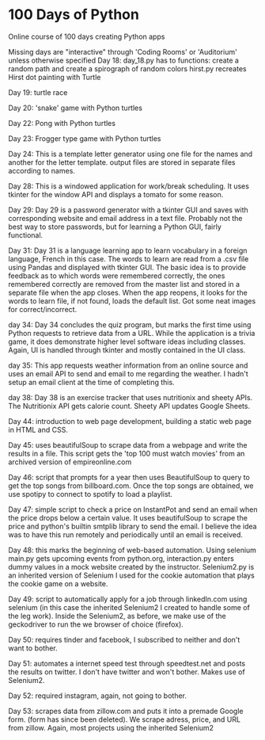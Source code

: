 # 100 Days of Python
 Online course of 100 days creating Python apps

Missing days are "interactive" through 'Coding Rooms' or 'Auditorium' unless otherwise specified
Day 18:		day_18.py has to functions: create a random path and create a spirograph of random colors
		hirst.py recreates Hirst dot painting with Turtle

Day 19:		turtle race

Day 20:		'snake' game with Python turtles

Day 22:		Pong with Python turtles

Day 23:		Frogger type game with Python turtles

Day 24:		This is a template letter generator using one file for the names and another for the letter template. output files are stored in separate files according to names.

Day 28:		This is a windowed application for work/break scheduling. It uses tkinter for the window API and displays a tomato for some reason.

Day 29:		Day 29 is a password generator with a tkinter GUI and saves with corresponding website and email address in a text file. Probably not the best way to store passwords, but for learning a Python GUI, fairly functional.

Day 31:		Day 31 is a language learning app to learn vocabulary in a foreign language, French in this case. The words to learn are read from a .csv file using Pandas and displayed with tkinter GUI. The basic idea is to provide feedback as to which words were remembered correctly, the ones remembered correctly are removed from the master list and stored in a separate file when the app closes. When the app reopens, it looks for the words to learn file, if not found, loads the default list. Got some neat images for correct/incorrect.

day 34:		Day 34 concludes the quiz program, but marks the first time using Python requests to retrieve data from a URL. While the application is a trivia game, it does demonstrate higher level software ideas including classes. Again, UI is handled through tkinter and mostly contained in the UI class.

day 35:		This app requests weather information from an online source and uses an email API to send and email to me regarding the weather. I hadn't setup an email client at the time of completing this.

day 38:		Day 38 is an exercise tracker that uses nutritionix and sheety APIs. The Nutritionix API gets calorie count. Sheety API updates Google Sheets.

Day 44:		introduction to web page development, building a static web page in HTML and CSS.

Day 45:		uses beautifulSoup to scrape data from a webpage and write the results in a file. This script gets the 'top 100 must watch movies' from an archived version of empireonline.com

Day 46:		script that prompts for a year then uses BeautifulSoup to query to get the top songs from billboard.com. Once the top songs are obtained, we use spotipy to connect to spotify to load a playlist.

Day 47:		simple script to check a price on InstantPot and send an email when the price drops below a certain value. It uses beautifulSoup to scrape the price and python's builtin smtplib library to send the email. I believe the idea was to have this run remotely and periodically until an email is received.

Day 48:		this marks the beginning of web-based automation. Using selenium main.py gets upcoming events from python.org, interaction.py enters dummy values in a mock website created by the instructor. Selenium2.py is an inherited version of Selenium I used for the cookie automation that plays the cookie game on a website.

Day 49:		script to automatically apply for a job through linkedIn.com using selenium (in this case the inherited Selenium2 I created to handle some of the leg work).  Inside the Selenium2, as before, we make use of the geckodriver to run the we browser of choice (firefox).

Day 50:		requires tinder and facebook, I subscribed to neither and don't want to bother.

Day 51:		automates a internet speed test through speedtest.net and posts the results on twitter. I don't have twitter and won't bother. Makes use of Selenium2.

Day 52:		required instagram, again, not going to bother.

Day 53:		scrapes data from zillow.com and puts it into a premade Google form. (form has since been deleted). We scrape adress, price, and URL from zillow. Again, most projects using the inherited Selenium2
